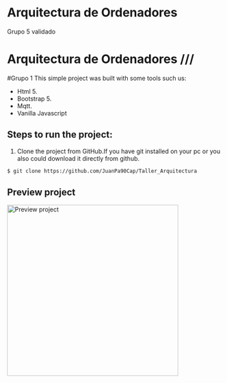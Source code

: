 # Arquitectura de Ordenadores
Grupo 5 validado


# Arquitectura de Ordenadores ///
#Grupo 1
This simple project was built with some tools such us:
* Html 5.
* Bootstrap 5.
* Mqtt.
* Vanilla Javascript

## Steps to run the project:

1. Clone the project from GitHub.If you have git installed on your pc or you also  could download it directly from github.

``` bash
$ git clone https://github.com/JuanPa90Cap/Taller_Arquitectura
```
## Preview project
<img src="./assets//preview.png" alt="Preview project" width="400" />

